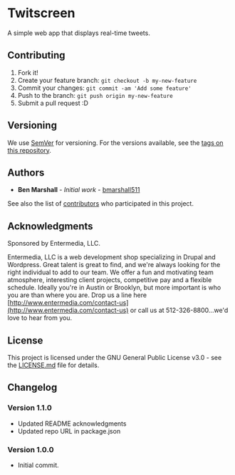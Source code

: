 # Twitscreen

A simple web app that displays real-time tweets.

## Contributing

1. Fork it!
2. Create your feature branch: `git checkout -b my-new-feature`
3. Commit your changes: `git commit -am 'Add some feature'`
4. Push to the branch: `git push origin my-new-feature`
5. Submit a pull request :D

## Versioning

We use [SemVer](http://semver.org/) for versioning. For the versions available, see the [tags on this repository](https://github.com/your/project/tags).

## Authors

* **Ben Marshall** - *Initial work* - [bmarshall511](https://github.com/bmarshall511)

See also the list of [contributors](https://github.com/bmarshall511/twitscreen/contributors) who participated in this project.

## Acknowledgments

Sponsored by Entermedia, LLC.

Entermedia, LLC is a web development shop specializing in Drupal and Wordpress.  Great talent is great to find, and we're always looking for the right individual to add to our team. We offer a fun and motivating team atmosphere, interesting client projects, competitive pay and a flexible schedule. Ideally you're in Austin or Brooklyn, but more important is who you are than where you are. Drop us a line here [http://www.entermedia.com/contact-us](http://www.entermedia.com/contact-us) or call us at 512-326-8800...we'd love to hear from you.

## License

This project is licensed under the GNU General Public License v3.0 - see the [LICENSE.md](LICENSE.md) file for details.

## Changelog

### Version 1.1.0

* Updated README acknowledgments
* Updated repo URL in package.json

### Version 1.0.0

* Initial commit.